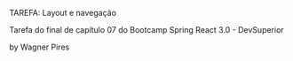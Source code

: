 TAREFA: Layout e navegação

Tarefa do final de capítulo 07 do Bootcamp Spring React 3.0 - DevSuperior

by Wagner Pires